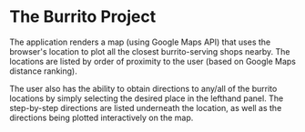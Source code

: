 # The Burrito Project

The application renders a map (using Google Maps API) that uses the browser's location to plot all the closest burrito-serving shops nearby. The locations are listed by order of proximity to the user (based on Google Maps distance ranking). 

The user also has the ability to obtain directions to any/all of the burrito locations by simply selecting the desired place in the lefthand panel. The step-by-step directions are listed underneath the location, as well as the directions being plotted interactively on the map. 
